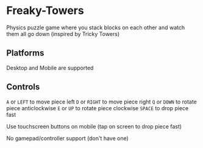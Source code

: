 # Freaky-Towers

Physics puzzle game where you stack blocks on each other and watch them all go down (inspired by Tricky Towers)

## Platforms

Desktop and Mobile are supported

## Controls

`A` or `LEFT` to move piece left
`D` or `RIGHT` to move piece right
`Q` or `DOWN` to rotate piece anticlockwise
`E` or `UP` to rotate piece clockwise
`SPACE` to drop piece fast

Use touchscreen buttons on mobile (tap on screen to drop piece fast)

No gamepad/controller support (don't have one)
